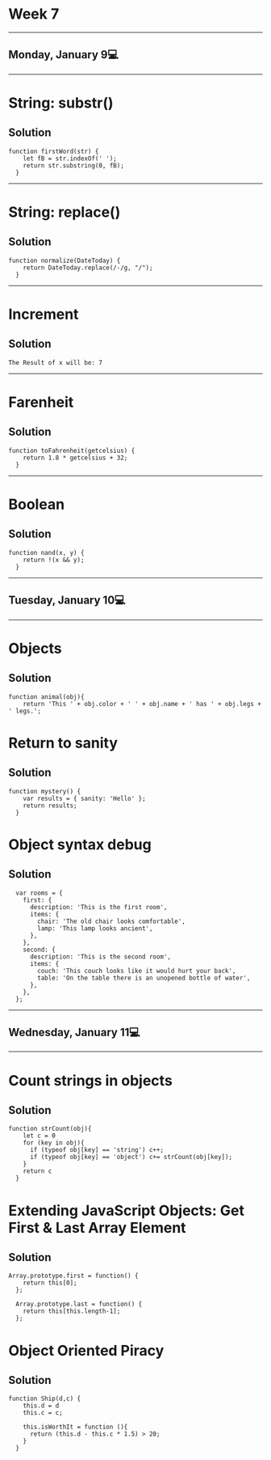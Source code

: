 # Week 7
---
## Monday, January 9💻
---
# String: substr()
## Solution
```
function firstWord(str) {
    let fB = str.indexOf(' ');
    return str.substring(0, fB);
  }
```
---
# String: replace()
## Solution
```
function normalize(DateToday) {
    return DateToday.replace(/-/g, "/");
  }
```
---
# Increment
## Solution
```
The Result of x will be: 7
```
---
# Farenheit
## Solution
```
function toFahrenheit(getcelsius) {
    return 1.8 * getcelsius + 32;
  }
```
---
# Boolean
## Solution
```
function nand(x, y) {
    return !(x && y);
  }
```
---
## Tuesday, January 10💻
---
# Objects
## Solution
```
function animal(obj){
    return 'This ' + obj.color + ' ' + obj.name + ' has ' + obj.legs + ' legs.';
```
# Return to sanity  
## Solution
```
function mystery() {
    var results = { sanity: 'Hello' };
    return results;
  }
```
# Object syntax debug
## Solution
```
  var rooms = {
    first: {
      description: 'This is the first room',
      items: {
        chair: 'The old chair looks comfortable',
        lamp: 'This lamp looks ancient',
      },
    },
    second: {
      description: 'This is the second room',
      items: {
        couch: 'This couch looks like it would hurt your back',
        table: 'On the table there is an unopened bottle of water',
      },
    },
  };
```
---
## Wednesday, January 11💻
---
# Count strings in objects
## Solution
```
function strCount(obj){
    let c = 0
    for (key in obj){
      if (typeof obj[key] == 'string') c++;
      if (typeof obj[key] == 'object') c+= strCount(obj[key]);
    }
    return c
  }
```
# Extending JavaScript Objects: Get First & Last Array Element
## Solution
```
Array.prototype.first = function() {
    return this[0];
  };
  
  Array.prototype.last = function() {
    return this[this.length-1];
  };
```
# Object Oriented Piracy
## Solution
```
function Ship(d,c) { 
    this.d = d
    this.c = c;
    
    this.isWorthIt = function (){
      return (this.d - this.c * 1.5) > 20;
    }
  }
```
